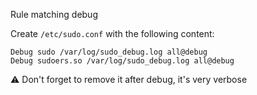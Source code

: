Rule matching debug


Create `/etc/sudo.conf` with the following content:
```
Debug sudo /var/log/sudo_debug.log all@debug
Debug sudoers.so /var/log/sudo_debug.log all@debug
```
:warning: Don't forget to remove it after debug, it's very verbose
